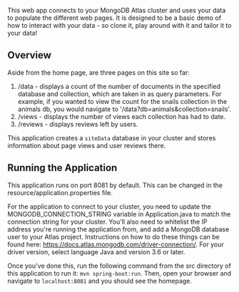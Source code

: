 This web app connects to your MongoDB Atlas cluster and uses your data to populate the different web pages. 
It is designed to be a basic demo of how to interact with your data - so clone it, play around with it and 
tailor it to your data!

## Overview

Aside from the home page, are three pages on this site so far:
1. /data - displays a count of the number of documents in the specified database and collection, which are taken in
as query parameters. For example, if you wanted to view the count for the snails collection in the animals db, you
would navigate to '/data?db=animals&collection=snails'.
2. /views - displays the number of views each collection has had to date.
3. /reviews - displays reviews left by users.

This application creates a `siteData` database in your cluster and stores information about page views and user
reviews there.

## Running the Application

This application runs on port 8081 by default. This can be changed in the resource/application.properties file.

For the application to connect to your cluster, you need to update the MONGODB_CONNECTION_STRING variable in 
Application.java to match the connection string for your cluster. You'll also need to whitelist the IP address
you're running the application from, and add a MongoDB database user to your Atlas project. Instructions on how to do
these things can be found here: https://docs.atlas.mongodb.com/driver-connection/. For your driver version, select
language Java and version 3.6 or later.

Once you've done this, run the following command from the src directory of this application to run it:
`mvn spring-boot:run`. Then, open your browser and navigate to `localhost:8081` and you should see the homepage.
